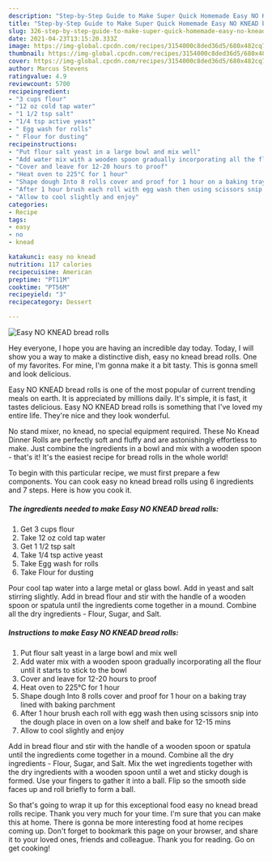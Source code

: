 ```yaml
---
description: "Step-by-Step Guide to Make Super Quick Homemade Easy NO KNEAD bread rolls"
title: "Step-by-Step Guide to Make Super Quick Homemade Easy NO KNEAD bread rolls"
slug: 326-step-by-step-guide-to-make-super-quick-homemade-easy-no-knead-bread-rolls
date: 2021-04-23T13:15:20.333Z
image: https://img-global.cpcdn.com/recipes/3154000c8ded36d5/680x482cq70/easy-no-knead-bread-rolls-recipe-main-photo.jpg
thumbnail: https://img-global.cpcdn.com/recipes/3154000c8ded36d5/680x482cq70/easy-no-knead-bread-rolls-recipe-main-photo.jpg
cover: https://img-global.cpcdn.com/recipes/3154000c8ded36d5/680x482cq70/easy-no-knead-bread-rolls-recipe-main-photo.jpg
author: Marcus Stevens
ratingvalue: 4.9
reviewcount: 5700
recipeingredient:
- "3 cups flour"
- "12 oz cold tap water"
- "1 1/2 tsp salt"
- "1/4 tsp active yeast"
- " Egg wash for rolls"
- " Flour for dusting"
recipeinstructions:
- "Put flour salt yeast in a large bowl and mix well"
- "Add water mix with a wooden spoon gradually incorporating all the flour until it starts to stick to the bowl"
- "Cover and leave for 12-20 hours to proof"
- "Heat oven to 225°C for 1 hour"
- "Shape dough Into 8 rolls cover and proof for 1 hour on a baking tray lined with baking parchment"
- "After 1 hour brush each roll with egg wash then using scissors snip into the dough place in oven on a low shelf and bake for 12-15 mins"
- "Allow to cool slightly and enjoy"
categories:
- Recipe
tags:
- easy
- no
- knead

katakunci: easy no knead 
nutrition: 117 calories
recipecuisine: American
preptime: "PT11M"
cooktime: "PT56M"
recipeyield: "3"
recipecategory: Dessert

---
```



![Easy NO KNEAD bread rolls](https://img-global.cpcdn.com/recipes/3154000c8ded36d5/680x482cq70/easy-no-knead-bread-rolls-recipe-main-photo.jpg)

Hey everyone, I hope you are having an incredible day today. Today, I will show you a way to make a distinctive dish, easy no knead bread rolls. One of my favorites. For mine, I'm gonna make it a bit tasty. This is gonna smell and look delicious.

Easy NO KNEAD bread rolls is one of the most popular of current trending meals on earth. It is appreciated by millions daily. It's simple, it is fast, it tastes delicious. Easy NO KNEAD bread rolls is something that I've loved my entire life. They're nice and they look wonderful.

No stand mixer, no knead, no special equipment required. These No Knead Dinner Rolls are perfectly soft and fluffy and are astonishingly effortless to make. Just combine the ingredients in a bowl and mix with a wooden spoon - that&#39;s it! It&#39;s the easiest recipe for bread rolls in the whole world!


To begin with this particular recipe, we must first prepare a few components. You can cook easy no knead bread rolls using 6 ingredients and 7 steps. Here is how you cook it.

<!--inarticleads1-->

##### The ingredients needed to make Easy NO KNEAD bread rolls:

1. Get 3 cups flour
1. Take 12 oz cold tap water
1. Get 1 1/2 tsp salt
1. Take 1/4 tsp active yeast
1. Take  Egg wash for rolls
1. Take  Flour for dusting


Pour cool tap water into a large metal or glass bowl. Add in yeast and salt stirring slightly. Add in bread flour and stir with the handle of a wooden spoon or spatula until the ingredients come together in a mound. Combine all the dry ingredients - Flour, Sugar, and Salt. 

<!--inarticleads2-->

##### Instructions to make Easy NO KNEAD bread rolls:

1. Put flour salt yeast in a large bowl and mix well
1. Add water mix with a wooden spoon gradually incorporating all the flour until it starts to stick to the bowl
1. Cover and leave for 12-20 hours to proof
1. Heat oven to 225°C for 1 hour
1. Shape dough Into 8 rolls cover and proof for 1 hour on a baking tray lined with baking parchment
1. After 1 hour brush each roll with egg wash then using scissors snip into the dough place in oven on a low shelf and bake for 12-15 mins
1. Allow to cool slightly and enjoy


Add in bread flour and stir with the handle of a wooden spoon or spatula until the ingredients come together in a mound. Combine all the dry ingredients - Flour, Sugar, and Salt. Mix the wet ingredients together with the dry ingredients with a wooden spoon until a wet and sticky dough is formed. Use your fingers to gather it into a ball. Flip so the smooth side faces up and roll briefly to form a ball. 

So that's going to wrap it up for this exceptional food easy no knead bread rolls recipe. Thank you very much for your time. I'm sure that you can make this at home. There is gonna be more interesting food at home recipes coming up. Don't forget to bookmark this page on your browser, and share it to your loved ones, friends and colleague. Thank you for reading. Go on get cooking!
